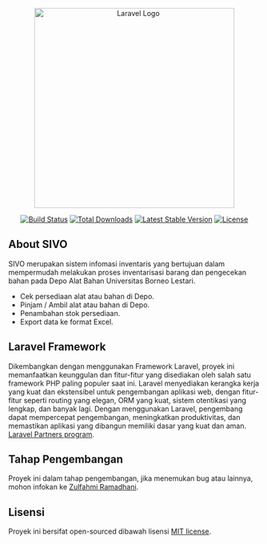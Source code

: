 <p align="center"><a href="https://laravel.com" target="_blank"><img src="https://raw.githubusercontent.com/laravel/art/master/logo-lockup/5%20SVG/2%20CMYK/1%20Full%20Color/laravel-logolockup-cmyk-red.svg" width="400" alt="Laravel Logo"></a></p>

<p align="center">
<a href="https://github.com/laravel/framework/actions"><img src="https://github.com/laravel/framework/workflows/tests/badge.svg" alt="Build Status"></a>
<a href="https://packagist.org/packages/laravel/framework"><img src="https://img.shields.io/packagist/dt/laravel/framework" alt="Total Downloads"></a>
<a href="https://packagist.org/packages/laravel/framework"><img src="https://img.shields.io/packagist/v/laravel/framework" alt="Latest Stable Version"></a>
<a href="https://packagist.org/packages/laravel/framework"><img src="https://img.shields.io/packagist/l/laravel/framework" alt="License"></a>
</p>

## About SIVO

SIVO merupakan sistem infomasi inventaris yang bertujuan dalam mempermudah melakukan proses inventarisasi barang dan pengecekan bahan pada Depo Alat Bahan Universitas Borneo Lestari.

- Cek persediaan alat atau bahan di Depo.
- Pinjam / Ambil alat atau bahan di Depo.
- Penambahan stok persediaan.
- Export data ke format Excel.


## Laravel Framework

Dikembangkan dengan menggunakan Framework Laravel, proyek ini memanfaatkan keunggulan dan fitur-fitur yang disediakan oleh salah satu framework PHP paling populer saat ini. Laravel menyediakan kerangka kerja yang kuat dan ekstensibel untuk pengembangan aplikasi web, dengan fitur-fitur seperti routing yang elegan, ORM yang kuat, sistem otentikasi yang lengkap, dan banyak lagi. Dengan menggunakan Laravel, pengembang dapat mempercepat pengembangan, meningkatkan produktivitas, dan memastikan aplikasi yang dibangun memiliki dasar yang kuat dan aman. [Laravel Partners program](https://laravel.com).


## Tahap Pengembangan

Proyek ini dalam tahap pengembangan, jika menemukan bug atau lainnya, mohon infokan ke  [Zulfahmi Ramadhani](mailto:zulfahmiramadhani@unbl.ac.id).


## Lisensi

Proyek ini bersifat open-sourced dibawah lisensi [MIT license](https://opensource.org/licenses/MIT).
